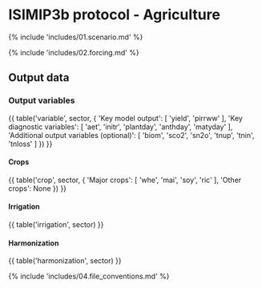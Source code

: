 ISIMIP3b protocol - Agriculture
===============================

{% include 'includes/01.scenario.md' %}

{% include 'includes/02.forcing.md' %}

Output data
-----------

### Output variables

{{ table('variable', sector, {
    'Key model output': [
        'yield',
        'pirrww'
    ],
    'Key diagnostic variables': [
        'aet',
        'initr',
        'plantday',
        'anthday',
        'matyday'
    ],
    'Additional output variables (optional)': [
        'biom',
        'sco2',
        'sn2o',
        'tnup',
        'tnin',
        'tnloss'
    ]
}) }}

#### Crops

{{ table('crop', sector, {
    'Major crops': [
        'whe', 'mai', 'soy', 'ric'
    ],
    'Other crops': None
}) }}

#### Irrigation

{{ table('irrigation', sector) }}

#### Harmonization

{{ table('harmonization', sector) }}

{% include 'includes/04.file_conventions.md' %}
